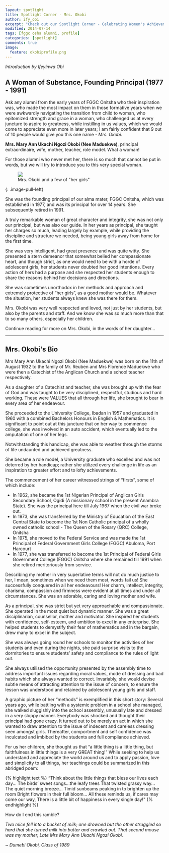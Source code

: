 ```yaml
---
layout: spotlight
title: Spotlight Corner - Mrs. Okobi
author: ify_obi
excerpt: "Check out our Spotlight Corner - Celebrating Women's Achievements, featuring our inestimable founding principal, Mrs. Okobi."
modified: 2014-07-14
tags: [fggc osha alumni, profile]
categories: [spotlight]
comments: true
image:
  feature: okobiprofile.png
---
```

*Introduction by Ifeyinwa Obi*

## A Woman of Substance, Founding Principal (1977 - 1991)

Ask any alumni from the early years of FGGC Onitsha who their inspiration was, who made the most impact on them in those formative years when we were awkwardly navigating the transition from child to woman, who epitomized strength and grace in a woman, who challenged us at every juncture to aspire to greatness, while instilling in us values, which we would come to appreciate even more in later years; I am fairly confident that 9 out of 10 people would give you this one name - *Mrs. Okobi*.

**Mrs. Mary Ann Ukachi Ngozi Okobi (Nee Maduekwe)**, principal extraordinaire, wife, mother, teacher, role model. What a woman!

For those alumni who never met her, there is so much that cannot be put in words, but we will try to introduce you to this very special woman.

<figure>
	<a href="{{ site.url }}/images/okobigrp.gif"><img src="{{ site.url }}/images/okobigrp.gif"></a>
	<figcaption>Mrs. Okobi and a few of "her girls"</figcaption>
</figure>
{: .image-pull-left}

She was the founding principal of our alma mater, FGGC Onitsha, which was established in 1977, and was its principal for over 14 years. She subsequently retired in 1991.

A truly remarkable woman of great character and integrity, she was not only our principal, but was also our guide. In her years as principal, she taught her charges so much, leading largely by example, while providing the discipline and structure we needed, being young girls away from home for the first time. 

She was very intelligent, had great presence and was quite witty. She presented a stern demeanor that somewhat belied her compassionate heart, and though strict, as one would need to be with a horde of adolescent girls, her students never doubted her good intentions. Every action of hers had a purpose and she respected her students enough to share the reasons behind her decisions and directions.

She was sometimes unorthodox in her methods and approach and extremely protective of “her girls”, as a good mother would be. Whatever the situation, her students always knew she was there for them. 

Mrs. Okobi was very well respected and loved, not just by her students, but also by the parents and staff. And we know she was so much more than that to so many others, especially her children.

Continue reading for more on Mrs. Okobi, in the words of her daughter...

---

## Mrs. Okobi's Bio 

Mrs Mary Ann Ukachi Ngozi Okobi (Nee Maduekwe) was born on the 11th of August 1932 to the family of Mr. Reuben and Mrs Florence Maduekwe who were then a Catechist of the Anglican Church and a school teacher respectively. 

As a daughter of a Catechist and teacher, she was brought up with the fear of God and was taught to be very disciplined, respectful, studious and hard working. These were VALUES that all through her life, she brought to bear in every area of her endeavour. 

She proceeded to the University College, Ibadan in 1957 and graduated in 1960 with a combined Bachelors Honours in English & Mathematics. It is significant to point out at this juncture that on her way to commence college, she was involved in an auto accident, which eventually led to the amputation of one of her legs. 

Notwithstanding this handicap, she was able to weather through the storms of life undaunted and achieved greatness. 

She became a role model, a University graduate who excelled and was not deterred by her handicap; rather she utilized every challenge in life as an inspiration to greater effort and to lofty achievements. 

The commencement of her career witnessed strings of “firsts”, some of which include: 

* In 1962, she became the 1st Nigerian Principal of Anglican Girls Secondary School, Ogidi (A missionary school in the present Anambra State). She was the principal here till July 1967 when the civil war broke out. 
* In 1973, she was transferred by the Ministry of Education of the East Central State to become the 1st Non Catholic principal of a wholly owned catholic school - The Queen of the Rosary (QRC) College, Onitsha 
* In 1975, she moved to the Federal Service and was made the 1st Principal of Federal Government Girls College (FGGC) Abuloma, Port Harcourt 
* In 1977, she was transferred to become the 1st Principal of Federal Girls Government College (FGGC) Onitsha where she remained till 1991 when she retired meritoriously from service. 

Describing my mother in very superlative terms will not do much justice to her, I mean, sometimes when we need them most, words fail us! She successfully conquered in all her endeavours! Her charm, intellect, integrity, charisma, compassion and firmness were evident at all times and under all circumstances. She was an adorable, caring and loving mother and wife. 

As a principal, she was strict but yet very approachable and compassionate. She operated in the most quiet but dynamic manner. She was a great disciplinarian, counsellor, mother and motivator. She inspired her students with confidence, self-esteem, and ambition to excel in any enterprise. She helped students to demystify their fear of mathematics and in the bargain, drew many to excel in the subject. 

She was always going round her schools to monitor the activities of her students and even during the nights, she paid surprise visits to the dormitories to ensure students’ safety and compliance to the rules of light out. 

She always utilised the opportunity presented by the assembly time to address important issues regarding moral values, mode of dressing and bad habits which she always wanted to correct. Invariably, she would devise subtle means of attracting attention to the issue of concern, to ensure the lesson was understood and retained by adolescent young girls and staff. 

A graphic picture of her “methods” is exemplified in this short story: Several years ago, while battling with a systemic problem in a school she managed, she walked sluggishly into the school assembly, unusually late and dressed in a very sloppy manner. Everybody was shocked and thought their principal had gone crazy. It turned out to be merely an act in which she wanted to draw attention to the issue of indecent and careless dressing seen amongst girls. Thereafter, comportment and self confidence was inculcated and imbibed by the students and full compliance achieved. 

For us her children, she thought us that “a little thing is a little thing, but faithfulness in little things is a very GREAT thing!” While seeking to help us understand and appreciate the world around us and to apply passion, love and simplicity to all things, her teachings could be summarized in this abridged poem: 

{% highlight text %}
“Think about the little things that bless our lives each day... 
The birds’ sweet songs...the leafy trees 
That twisted grassy way... 
The quiet morning breeze... 
Timid sunbeams peaking in to brighten up the room 
Bright flowers in their full bloom... 
All these reminds us, if cares may come our way, 
There is a little bit of happiness in every single day!" 
{% endhighlight %}

How do I end this ramble? 

*Two mice fell into a bucket of milk; one drowned but the other struggled so hard that she turned milk into butter and crawled out.  That second mouse was my mother, Late Mrs Mary Ann Ukachi Ngozi Okobi.*

*~ Dumebi Okobi, Class of 1989*
